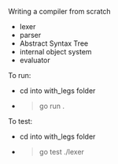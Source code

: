 Writing a compiler from scratch

- lexer
- parser
- Abstract Syntax Tree
- internal object system
- evaluator

To run:
- cd into with_legs folder
- > go run .

To test:
- cd into with_legs folder
- > go test ./lexer